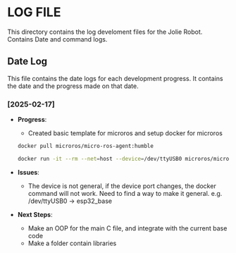 # LOG FILE

This directory contains the log develoment files for the Jolie Robot. Contains Date and command logs.

## Date Log
This file contains the date logs for each development progress. It contains the date and the progress made on that date.

### [2025-02-17]
- **Progress**: 
    - Created basic template for microros and setup docker for microros

    ```bash
    docker pull microros/micro-ros-agent:humble

    docker run -it --rm --net=host --device=/dev/ttyUSB0 microros/micro-ros-agent:humble serial --dev /dev/ttyUSB0
    ```
- **Issues**: 
    - The device is not general, if the device port changes, the docker command will not work. Need to find a way to make it general. e.g. /dev/ttyUSB0 -> esp32_base

- **Next Steps**: 
    - Make an OOP for the main C file, and integrate with the current base code
    - Make a folder contain libraries
